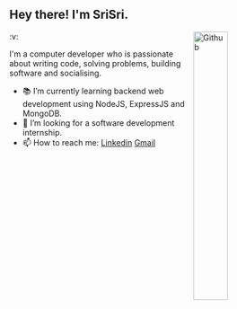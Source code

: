 
<h2> Hey there! I'm SriSri.</h2> :v:

<img width="35%" align="right" alt="Github" src="https://user-images.githubusercontent.com/48678280/88862734-4903af80-d201-11ea-968b-9c939d88a37c.gif" />

I'm a computer developer who is passionate about writing code, solving problems, building software and socialising.
 
- 📚 I’m currently learning  backend web development using NodeJS, ExpressJS and MongoDB.
- 👯 I’m looking for a software development internship. 
- 📫 How to reach me: [Linkedin](https://www.linkedin.com/in/kattukolu-srisri-reddy-30a65a172/) [Gmail](mailto:srisrireddy.k@gmail.com)


